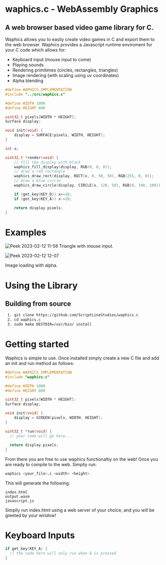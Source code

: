 # waphics.c - WebAssembly Graphics
## A web browser based video game library for C.

Waphics allows you to easily create video games in C and export them to the web browser. Waphics provides a Javascript runtime enviroment for your C code which allows for:

<ul>
  <li>Keyboard input (mouse input to come)</li>
  <li>Playing sounds</li>
  <li>Rendering primitimes (circles, rectangles, triangles)</li>
  <li>Image rendering (with scaling using uv coordinates)</li>
  <li>Alpha blending</li>
</ul>

```c
#define WAPHICS_IMPLEMENTATION
#include "../src/waphics.c"

#define WIDTH 1000
#define HEIGHT 600

uint32_t pixels[WIDTH * HEIGHT];
Surface display;

void init(void) {
    display = SURFACE(pixels, WIDTH, HEIGHT);
}

int x;

uint32_t *render(void) {
    // fill the display with black
    waphics_fill_display(display, RGB(0, 0, 0));
    // draw a red rectangle
    waphics_draw_rect(display, RECT(x, 0, 50, 50), RGB(255, 0, 0));
    // draw a blue circle
    waphics_draw_circle(display, CIRCLE(x, 120, 50), RGB(0, 100, 100));

    if (get_key(KEY_D)) x+=10;
    if (get_key(KEY_A)) x-=10;

    return display.pixels;
}
```

# Examples

![Peek 2023-02-12 11-56](https://user-images.githubusercontent.com/85095943/218304377-a63e7635-d910-407b-86c9-5a90035aadac.gif)
Triangle with mouse input.

![Peek 2023-02-12 12-07](https://user-images.githubusercontent.com/85095943/218304809-1dea99ef-9ea0-415a-ad4b-c9cf9d3096ff.gif)

Image loading with alpha.

# Using the Library
## Building from source
```bash
 1. git clone https://github.com/ScriptLineStudios/waphics.c
 2. cd waphics.c
 3. sudo make DESTDIR=/usr/bin/ install
```

# Getting started
Waphics is simple to use. Once installed simply create a new C file and add an init and run method as follows:

```C
#define WAPHICS_IMPLEMENTATION
#include "waphics.c"

#define WIDTH 1000
#define HEIGHT 600

uint32_t pixels[WIDTH * HEIGHT];
Surface display;

void init(void) {
    display = SCREEN(pixels, WIDTH, HEIGHT);
}

uint32_t *run(void) {
  // your code will go here...
  
  return display.pixels;
}
```

From there you are free to use waphics functionaltiy on the web! Once you are ready to compile to the web. Simpliy run:
```bash
waphics <your_file>.c <width> <height>
```

This will generate the following:
```
index.html
output.wasm
javascript.js
```

Simpliy run index.html using a web server of your choice, and you will be greeted by your window!

# Keyboard Inputs
```C
if get_key(KEY_A) {
  // the code here will only run when A is pressed
}
```
